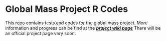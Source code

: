# Global Mass Project R Codes

This repo contains tests and codes for the global mass project.
More information and progress can be find at the [***project wiki page***](https://github.com/shazhe/glbm/wiki)
There will be an official project page very soon.
